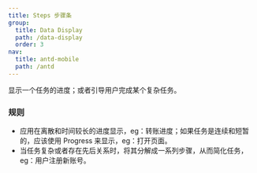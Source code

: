 ```yaml
---
title: Steps 步骤条
group:
  title: Data Display
  path: /data-display
  order: 3
nav:
  title: antd-mobile
  path: /antd
---
```


显示一个任务的进度；或者引导用户完成某个复杂任务。

### 规则
- 应用在离散和时间较长的进度显示，eg：转账进度；如果任务是连续和短暂的，应该使用 Progress 来显示，eg：打开页面。
- 当任务复杂或者存在先后关系时，将其分解成一系列步骤，从而简化任务，eg：用户注册新账号。


<code src="./demos/basic.tsx" />

<code src="./demos/horizontal.tsx" />

<API/>
